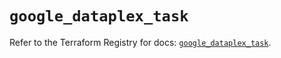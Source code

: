 # `google_dataplex_task`

Refer to the Terraform Registry for docs: [`google_dataplex_task`](https://registry.terraform.io/providers/hashicorp/google/5.27.0/docs/resources/dataplex_task).
